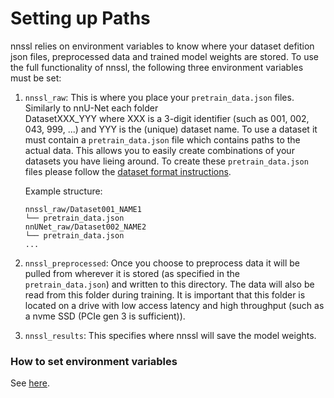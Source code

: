 # Setting up Paths

nnssl relies on environment variables to know where your dataset defition json files, preprocessed data and trained model weights are stored. 
To use the full functionality of nnssl, the following three environment variables must be set:

1) `nnssl_raw`: This is where you place your `pretrain_data.json` files. Similarly to nnU-Net each folder  
DatasetXXX_YYY where XXX is a 3-digit identifier (such as 001, 002, 043, 999, ...) and YYY is the (unique) 
dataset name. To use a dataset it must contain a `pretrain_data.json` file which contains paths to the actual data.
This allows you to easily create combinations of your datasets you have lieing around.
To create these `pretrain_data.json` files please follow the [dataset format instructions](dataset_format.md).

    Example structure:
    ```
    nnssl_raw/Dataset001_NAME1
    └── pretrain_data.json
    nnUNet_raw/Dataset002_NAME2
    └── pretrain_data.json
    ...
    ```

2) `nnssl_preprocessed`: Once you choose to preprocess data it will be pulled from wherever it is stored (as specified in the `pretrain_data.json`) and written to this directory.
The data will also be read from this folder during training. It is important that this folder is located on a drive with low access latency and high 
throughput (such as a nvme SSD (PCIe gen 3 is sufficient)).

3) `nnssl_results`: This specifies where nnssl will save the model weights.

### How to set environment variables
See [here](set_environment_variables.md).
